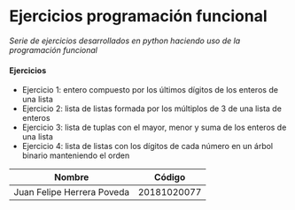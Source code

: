 # Ejercicios programación funcional
_Serie de ejercicios desarrollados en python haciendo uso de la programación funcional_

#### Ejercicios
+ Ejercicio 1: entero compuesto por los últimos dígitos de los enteros de una lista
+ Ejercicio 2: lista de listas formada por los múltiplos de 3 de una lista de enteros
+ Ejercicio 3: lista de tuplas con el mayor, menor y suma de los enteros de una lista
+ Ejercicio 4:  lista de listas con los dígitos de cada número en un árbol binario manteniendo el orden

Nombre  | Código
------------- | -------------
Juan Felipe Herrera Poveda | 20181020077
